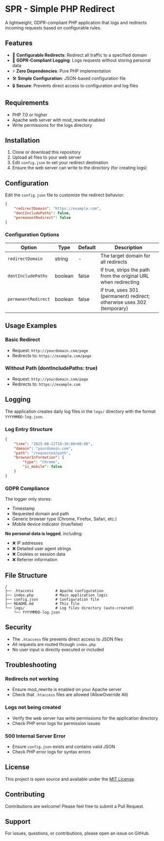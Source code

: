 # SPR - Simple PHP Redirect

A lightweight, GDPR-compliant PHP application that logs and redirects incoming requests based on configurable rules.

## Features

- 🔀 **Configurable Redirects**: Redirect all traffic to a specified domain
- 📝 **GDPR-Compliant Logging**: Logs requests without storing personal data
- ⚡ **Zero Dependencies**: Pure PHP implementation
- 🛠️ **Simple Configuration**: JSON-based configuration file
- 🔒 **Secure**: Prevents direct access to configuration and log files

## Requirements

- PHP 7.0 or higher
- Apache web server with mod_rewrite enabled
- Write permissions for the logs directory

## Installation

1. Clone or download this repository
2. Upload all files to your web server
3. Edit `config.json` to set your redirect destination
4. Ensure the web server can write to the directory (for creating logs)

## Configuration

Edit the `config.json` file to customize the redirect behavior:

```json
{
    "redirectDomain": "https://example.com",
    "dontIncludePaths": false,
    "permanentRedirect": false
}
```

### Configuration Options

| Option | Type | Default | Description |
|--------|------|---------|-------------|
| `redirectDomain` | string | - | The target domain for all redirects |
| `dontIncludePaths` | boolean | false | If true, strips the path from the original URL when redirecting |
| `permanentRedirect` | boolean | false | If true, uses 301 (permanent) redirect; otherwise uses 302 (temporary) |

## Usage Examples

### Basic Redirect
- Request: `http://yourdomain.com/page`
- Redirects to: `https://example.com/page`

### Without Path (dontIncludePaths: true)
- Request: `http://yourdomain.com/page`
- Redirects to: `https://example.com`

## Logging

The application creates daily log files in the `logs/` directory with the format `YYYYMMDD-log.json`.

### Log Entry Structure

```json
{
    "time": "2025-08-12T10:30:00+00:00",
    "domain": "yourdomain.com",
    "path": "/requested/path",
    "browserInformation": {
        "type": "Chrome",
        "is_mobile": false
    }
}
```

### GDPR Compliance

The logger only stores:
- Timestamp
- Requested domain and path
- Generic browser type (Chrome, Firefox, Safari, etc.)
- Mobile device indicator (true/false)

**No personal data is logged**, including:
- ❌ IP addresses
- ❌ Detailed user agent strings
- ❌ Cookies or session data
- ❌ Referrer information

## File Structure

```
/
├── .htaccess          # Apache configuration
├── index.php          # Main application logic
├── config.json        # Configuration file
├── README.md          # This file
└── logs/              # Log files directory (auto-created)
    └── YYYYMMDD-log.json
```

## Security

- The `.htaccess` file prevents direct access to JSON files
- All requests are routed through `index.php`
- No user input is directly executed or included

## Troubleshooting

### Redirects not working
- Ensure mod_rewrite is enabled on your Apache server
- Check that `.htaccess` files are allowed (AllowOverride All)

### Logs not being created
- Verify the web server has write permissions for the application directory
- Check PHP error logs for permission issues

### 500 Internal Server Error
- Ensure `config.json` exists and contains valid JSON
- Check PHP error logs for syntax errors

## License

This project is open source and available under the [MIT License](LICENSE).

## Contributing

Contributions are welcome! Please feel free to submit a Pull Request.

## Support

For issues, questions, or contributions, please open an issue on GitHub.
